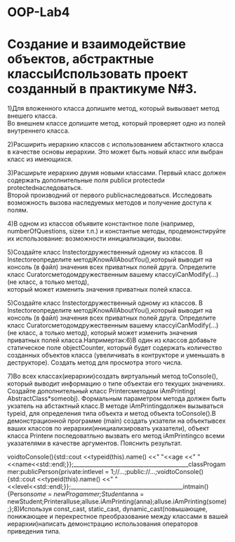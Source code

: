 # OOP-Lab4

# Создание и взаимодействие объектов, абстрактные классыИспользовать проект созданный в практикуме N#3.

1)Для вложенного класса допишите метод, который вывызвает метод  внешего  класса.  
Во  внешнем  классе  допишите  метод,  который проверяет одно из полей внутреннего класса.

2)Расширить  иерархию  классов  с  использованием абстактного класса в качестве основы иерархии.
Это может быть новый класс или выбран класс из имеющихся.

3)Расширьте иерархию двумя новыми классами.
Первый класс должен содержать дополнительные поля publicи protectedи protectedнаследоваться.  
Второй  производний  от  первого publicнаследоваться. Исследовать  возможность  вызова  наследуемых  методов  и  получение доступа к полям.

4)В  одном  из  классов  объявите  константное  поле (например, numberOfQuestions, sizeи т.п.)
и константые методы, продемонстируйте их использование: возможности инициализации, вызовы.

5)Создайте класс Instectorдружественный одному из классов. 
В Instectoreопределите  методiKnowAllAboutYou(),который выводит  на консоль (в файл) значения всех приватных полей  друга. 
Определите класс Curatorcметодомдружественным вашему классуiCanModify(...) (не класс, а  только  метод),  
который  может  изменить  значения  приватных  полей класса.

5)Создайте класс Instectorдружественный одному из классов. 
В Instectoreопределите  методiKnowAllAboutYou(),который выводит  на консоль (в файл) значения всех приватных полей  друга. 
Определите класс Curatorcметодомдружественным вашему классуiCanModify(...) (не класс, а  только  метод), 
который  может  изменить  значения  приватных  полей класса.Напримертак:6)В один из классов добавьте статическое поле objectCounter, 
который  будет  содержать  количество  созданных  объектов  класса (увеличивать в контрукторе и уменьшать в деструкторе).
Создать метод для просмотра этого числа.

7)Во  всех  классах(иерархии)создать  виртуальный  метод toConsole(), который выводит информацию о типе объектаи его текущих значениях. Создайте дополнительный класс Printercметодом iAmPrinting( AbstractClass*someobj). Формальным параметром метода должен быть укзатель на абстактный класс.В методе iAmPrintingдолжен вызываться  typeid, для определения типа объекта и метод объекта toConsole().В демонстрационной программе (main) создать укзатели на объектывсех ваших классов по иерархии(инициализировать указатели), объект класса Printerи  последоватльно  вызвать  его  метод iAmPrintingсо  всеми указателями в качестве аргументов. Пояснить результат.

voidtoConsole(){std::cout <<typeid(this).name() <<" "<<age <<" "<<name<<std::endl;}};_________________________________________classProgammer:publicPerson{private:intlevel = 1;//...;public://...;voidtoConsole(){std::cout <<typeid(this).name() <<" "<<level<<std::endl;}};________________________________________intmain(){Person*some = newProgammer;Student*anna = newStudent;Printeralluse;alluse.iAmPrinting(anna);alluse.iAmPrinting(some);};8)Используя const_cast, static_cast, dynamic_cast(повышающее, понижающее и перекрестное преобразование между классами в вашей иерархии)написать  демонстрацию  использования операторов приведения типа.
